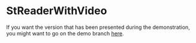 # StReaderWithVideo

If you want the version that has been presented during the demonstration, you might want to go on the demo branch [here](https://github.com/Zeyltar/StReaderWithVideo/tree/demo).

